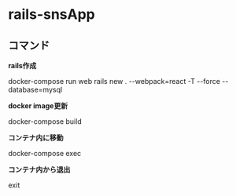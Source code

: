 # rails-snsApp

## コマンド

**rails作成**

docker-compose run web rails new . --webpack=react -T --force --database=mysql

**docker image更新**

docker-compose build

**コンテナ内に移動**

docker-compose exec

**コンテナ内から退出**

exit